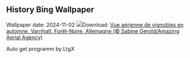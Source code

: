 ## History Bing Wallpaper
Wallpaper date: 2024-11-02
![](https://www.bing.com/th?id=OHR.VineyardsBlackForestFall_FR-CA7375208375_UHD.jpg&w=1000)Download: [Vue aérienne de vignobles en automne, Varnhalt, Forêt-Noire, Allemagne (© Sabine Gerold/Amazing Aerial Agency)](https://www.bing.com/th?id=OHR.VineyardsBlackForestFall_FR-CA7375208375_UHD.jpg)

Auto get programm by LtgX
